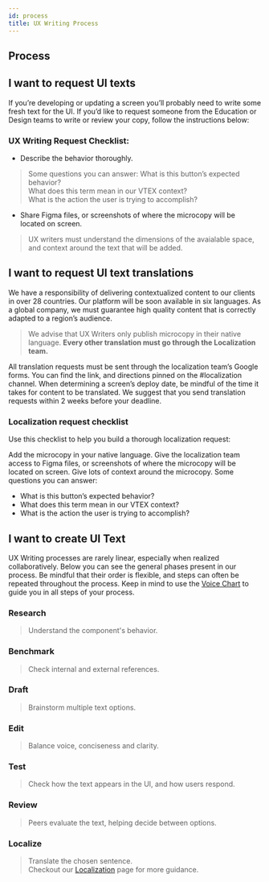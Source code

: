```yaml
---
id: process
title: UX Writing Process
---
```




## Process


## I want to request UI texts

If you’re developing or updating a screen you’ll probably need to write some fresh text for the UI. If you’d like to request someone from the Education or Design teams to write or review your copy, follow the instructions below:

### UX Writing Request Checklist:

- Describe the behavior thoroughly. 
> Some questions you can answer:
What is this button’s expected behavior?  
What does this term mean in our VTEX context?  
What is the action the user is trying to accomplish?  
- Share Figma files, or screenshots of where the microcopy will be located on screen.
> UX writers must understand the dimensions of the avaialable space, and context around the text that will be added. 


## I want to request UI text translations

We have a responsibility of delivering contextualized content to our clients in over 28 countries. Our platform will be soon available in six languages. As a global company, we must guarantee high quality content that is correctly adapted to a region’s audience. 

> We advise that UX Writers only publish microcopy in their native language. **Every other translation must go through the Localization team.**

All translation requests must be sent through the localization team’s Google forms. You can find the link, and directions pinned on the #localization channel. 
When determining a screen’s deploy date, be mindful of the time it takes for content to be translated. We suggest that you send translation requests within 2 weeks before your deadline. 


### Localization request  checklist
Use this checklist to help you build a thorough localization request:

Add the microcopy in your native language.
Give the localization team access to Figma files, or screenshots of where the microcopy will be located on screen.
Give lots of context around the microcopy. Some questions you can answer:
- What is this button’s expected behavior?
- What does this term mean in our VTEX context?
- What is the action the user is trying to accomplish?



## I want to create UI Text


UX Writing processes are rarely linear, especially when realized collaboratively. Below you can see the general phases present in our process. Be mindful that their order is flexible, and steps can often be repeated throughout the process. Keep in mind to use the [Voice Chart]() to guide you in all steps of your process.   

### Research
> Understand the component's behavior.  

### Benchmark
> Check internal and external references.   
  
### Draft
> Brainstorm multiple text options.  

### Edit
> Balance voice, conciseness and clarity.  

### Test
> Check how the text appears in the UI, and how users respond.    

### Review
> Peers evaluate the text, helping decide between options.  

### Localize
> Translate the chosen sentence.   
Checkout our [Localization]() page for more guidance.   

